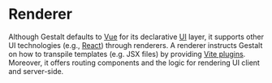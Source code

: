 # Renderer

Although Gestalt defaults to [Vue](https://vuejs.org/) for its declarative [UI](https://en.wikipedia.org/wiki/User_interface) layer,
it supports other UI technologies (e.g., [React](https://reactjs.org/)) through renderers.
A renderer instructs Gestalt on how to transpile templates (e.g. JSX files) by providing [Vite plugins](https://vitejs.dev/plugins/).
Moreover, it offers routing components and the logic for rendering UI client and server-side.
